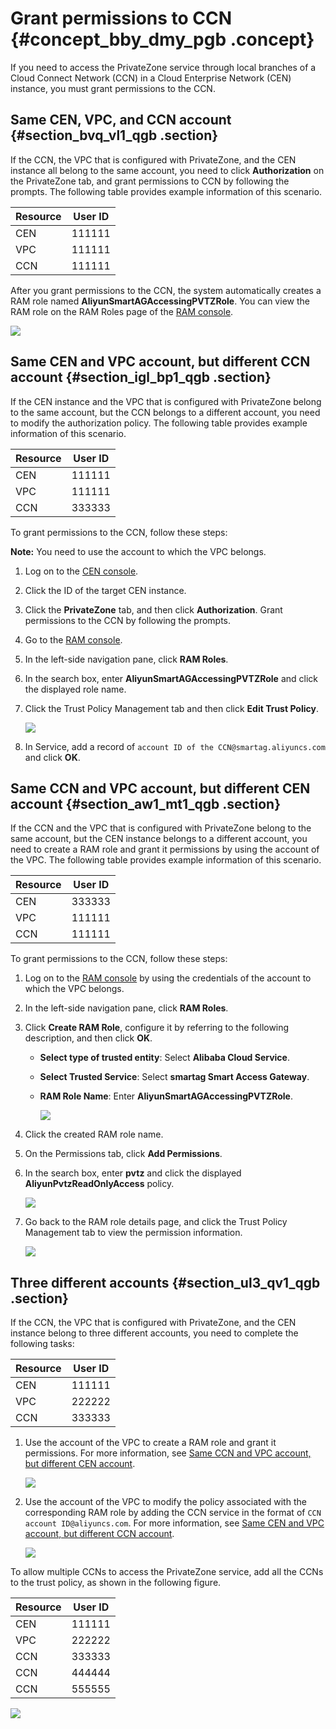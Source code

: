 # Grant permissions to CCN {#concept_bby_dmy_pgb .concept}

If you need to access the PrivateZone service through local branches of a Cloud Connect Network \(CCN\) in a Cloud Enterprise Network \(CEN\) instance, you must grant permissions to the CCN.

## Same CEN, VPC, and CCN account {#section_bvq_vl1_qgb .section}

If the CCN, the VPC that is configured with PrivateZone, and the CEN instance all belong to the same account, you need to click **Authorization** on the PrivateZone tab, and grant permissions to CCN by following the prompts. The following table provides example information of this scenario.

|Resource|User ID|
|--------|-------|
|CEN|111111|
|VPC|111111|
|CCN|111111|

After you grant permissions to the CCN, the system automatically creates a RAM role named **AliyunSmartAGAccessingPVTZRole**. You can view the RAM role on the RAM Roles page of the [RAM console](https://ram.console.aliyun.com/roles).

![](http://static-aliyun-doc.oss-cn-hangzhou.aliyuncs.com/assets/img/122769/156438075938863_en-US.png)

## Same CEN and VPC account, but different CCN account {#section_igl_bp1_qgb .section}

If the CEN instance and the VPC that is configured with PrivateZone belong to the same account, but the CCN belongs to a different account, you need to modify the authorization policy. The following table provides example information of this scenario.

|Resource|User ID|
|--------|-------|
|CEN|111111|
|VPC|111111|
|CCN|333333|

To grant permissions to the CCN, follow these steps:

**Note:** You need to use the account to which the VPC belongs.

1.  Log on to the [CEN console](https://cen.console.aliyun.com/).
2.  Click the ID of the target CEN instance.
3.  Click the **PrivateZone** tab, and then click **Authorization**. Grant permissions to the CCN by following the prompts.
4.  Go to the [RAM console](https://ram.console.aliyun.com/roles).
5.  In the left-side navigation pane, click **RAM Roles**.
6.  In the search box, enter **AliyunSmartAGAccessingPVTZRole** and click the displayed role name.
7.  Click the Trust Policy Management tab and then click **Edit Trust Policy**.

    ![](http://static-aliyun-doc.oss-cn-hangzhou.aliyuncs.com/assets/img/122769/156438075938865_en-US.png)

8.  In Service, add a record of `account ID of the CCN@smartag.aliyuncs.com` and click **OK**.

## Same CCN and VPC account, but different CEN account {#section_aw1_mt1_qgb .section}

If the CCN and the VPC that is configured with PrivateZone belong to the same account, but the CEN instance belongs to a different account, you need to create a RAM role and grant it permissions by using the account of the VPC. The following table provides example information of this scenario.

|Resource|User ID|
|--------|-------|
|CEN|333333|
|VPC|111111|
|CCN|111111|

To grant permissions to the CCN, follow these steps:

1.  Log on to the [RAM console](https://ram.console.aliyun.com/) by using the credentials of the account to which the VPC belongs.
2.  In the left-side navigation pane, click **RAM Roles**.
3.  Click **Create RAM Role**, configure it by referring to the following description, and then click **OK**.
    -   **Select type of trusted entity**: Select **Alibaba Cloud Service**.
    -   **Select Trusted Service**: Select **smartag Smart Access Gateway**.
    -   **RAM Role Name**: Enter **AliyunSmartAGAccessingPVTZRole**.

        ![](http://static-aliyun-doc.oss-cn-hangzhou.aliyuncs.com/assets/img/122769/156438076038428_en-US.png)

4.  Click the created RAM role name.
5.  On the Permissions tab, click **Add Permissions**.
6.  In the search box, enter **pvtz** and click the displayed **AliyunPvtzReadOnlyAccess** policy.

    ![](http://static-aliyun-doc.oss-cn-hangzhou.aliyuncs.com/assets/img/122769/156438076038429_en-US.png)

7.  Go back to the RAM role details page, and click the Trust Policy Management tab to view the permission information.

    ![](http://static-aliyun-doc.oss-cn-hangzhou.aliyuncs.com/assets/img/122769/156438076038430_en-US.png)


## Three different accounts {#section_ul3_qv1_qgb .section}

If the CCN, the VPC that is configured with PrivateZone, and the CEN instance belong to three different accounts, you need to complete the following tasks:

|Resource|User ID|
|--------|-------|
|CEN|111111|
|VPC|222222|
|CCN|333333|

1.  Use the account of the VPC to create a RAM role and grant it permissions. For more information, see [Same CCN and VPC account, but different CEN account](#section_aw1_mt1_qgb).

    ![](http://static-aliyun-doc.oss-cn-hangzhou.aliyuncs.com/assets/img/122769/156438076038430_en-US.png)

2.  Use the account of the VPC to modify the policy associated with the corresponding RAM role by adding the CCN service in the format of `CCN account ID@aliyuncs.com`. For more information, see [Same CEN and VPC account, but different CCN account](#section_igl_bp1_qgb).

    ![](http://static-aliyun-doc.oss-cn-hangzhou.aliyuncs.com/assets/img/122769/156438076038427_en-US.png)


To allow multiple CCNs to access the PrivateZone service, add all the CCNs to the trust policy, as shown in the following figure.

|Resource|User ID|
|--------|-------|
|CEN|111111|
|VPC|222222|
|CCN|333333|
|CCN|444444|
|CCN|555555|

![](http://static-aliyun-doc.oss-cn-hangzhou.aliyuncs.com/assets/img/122769/156438076038431_en-US.png)

